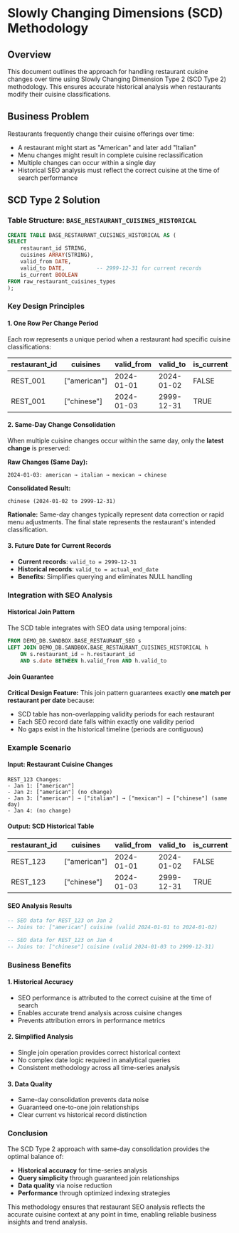 # Slowly Changing Dimensions (SCD) Methodology

## Overview
This document outlines the approach for handling restaurant cuisine changes over time using Slowly Changing Dimension Type 2 (SCD Type 2) methodology. This ensures accurate historical analysis when restaurants modify their cuisine classifications.

## Business Problem
Restaurants frequently change their cuisine offerings over time:
- A restaurant might start as "American" and later add "Italian" 
- Menu changes might result in complete cuisine reclassification
- Multiple changes can occur within a single day
- Historical SEO analysis must reflect the correct cuisine at the time of search performance

## SCD Type 2 Solution

### Table Structure: `BASE_RESTAURANT_CUISINES_HISTORICAL`

```sql
CREATE TABLE BASE_RESTAURANT_CUISINES_HISTORICAL AS (
SELECT
    restaurant_id STRING,
    cuisines ARRAY(STRING),
    valid_from DATE,
    valid_to DATE,          -- 2999-12-31 for current records
    is_current BOOLEAN
FROM raw_restaurant_cuisines_types
);
```

### Key Design Principles

#### 1. **One Row Per Change Period**
Each row represents a unique period when a restaurant had specific cuisine classifications:

| restaurant_id | cuisines | valid_from | valid_to | is_current |
|---------------|----------|------------|----------|------------|
| REST_001 | ["american"] | 2024-01-01 | 2024-01-02 | FALSE |
| REST_001 | ["chinese"] | 2024-01-03 | 2999-12-31 | TRUE |

#### 2. **Same-Day Change Consolidation**
When multiple cuisine changes occur within the same day, only the **latest change** is preserved:

**Raw Changes (Same Day):**
```
2024-01-03: american → italian → mexican → chinese
```

**Consolidated Result:**
```
chinese (2024-01-02 to 2999-12-31)
```

**Rationale:** Same-day changes typically represent data correction or rapid menu adjustments. The final state represents the restaurant's intended classification.

#### 3. **Future Date for Current Records**
- **Current records**: `valid_to = 2999-12-31`
- **Historical records**: `valid_to = actual_end_date`
- **Benefits**: Simplifies querying and eliminates NULL handling

### Integration with SEO Analysis

#### Historical Join Pattern
The SCD table integrates with SEO data using temporal joins:

```sql
FROM DEMO_DB.SANDBOX.BASE_RESTAURANT_SEO s
LEFT JOIN DEMO_DB.SANDBOX.BASE_RESTAURANT_CUISINES_HISTORICAL h
    ON s.restaurant_id = h.restaurant_id
    AND s.date BETWEEN h.valid_from AND h.valid_to
```

#### Join Guarantee
**Critical Design Feature:** This join pattern guarantees exactly **one match per restaurant per date** because:
- SCD table has non-overlapping validity periods for each restaurant
- Each SEO record date falls within exactly one validity period
- No gaps exist in the historical timeline (periods are contiguous)

### Example Scenario

#### Input: Restaurant Cuisine Changes
```
REST_123 Changes:
- Jan 1: ["american"]
- Jan 2: ["american"] (no change)
- Jan 3: ["american"] → ["italian"] → ["mexican"] → ["chinese"] (same day)
- Jan 4: (no change)
```

#### Output: SCD Historical Table
| restaurant_id | cuisines | valid_from | valid_to | is_current |
|---------------|----------|------------|----------|------------|
| REST_123 | ["american"] | 2024-01-01 | 2024-01-02 | FALSE |
| REST_123 | ["chinese"] | 2024-01-03 | 2999-12-31 | TRUE |

#### SEO Analysis Results
```sql
-- SEO data for REST_123 on Jan 2
-- Joins to: ["american"] cuisine (valid 2024-01-01 to 2024-01-02)

-- SEO data for REST_123 on Jan 4  
-- Joins to: ["chinese"] cuisine (valid 2024-01-03 to 2999-12-31)
```

### Business Benefits

#### 1. **Historical Accuracy**
- SEO performance is attributed to the correct cuisine at the time of search
- Enables accurate trend analysis across cuisine changes
- Prevents attribution errors in performance metrics

#### 2. **Simplified Analysis**
- Single join operation provides correct historical context
- No complex date logic required in analytical queries
- Consistent methodology across all time-series analysis

#### 3. **Data Quality**
- Same-day consolidation prevents data noise
- Guaranteed one-to-one join relationships
- Clear current vs historical record distinction

### Conclusion

The SCD Type 2 approach with same-day consolidation provides the optimal balance of:
- **Historical accuracy** for time-series analysis
- **Query simplicity** through guaranteed join relationships  
- **Data quality** via noise reduction
- **Performance** through optimized indexing strategies

This methodology ensures that restaurant SEO analysis reflects the accurate cuisine context at any point in time, enabling reliable business insights and trend analysis.
